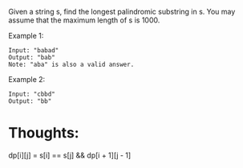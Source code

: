 Given a string s, find the longest palindromic substring in s. You may assume that the maximum length of s is 1000.

Example 1:

```
Input: "babad"
Output: "bab"
Note: "aba" is also a valid answer.
```

Example 2:

```
Input: "cbbd"
Output: "bb"
```

# Thoughts:
dp[i][j] = s[i] == s[j] && dp[i + 1][j - 1]
